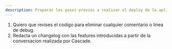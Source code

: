 ```yaml
---
description: Preparar los pasos previos a realizar el deploy de la aplicacion.
---
```


1. Quiero que revises el codigo para eliminar cualquier comentario o linea de debug.
2. Redacta un changelog con las features introducidas a partir de la conversacion realizada por Cascade.